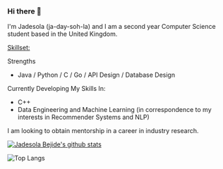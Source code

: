 ### Hi there 👋


I'm Jadesola (ja-day-soh-la) and I am a second year Computer Science student based in the United Kingdom.

<u>Skillset:</u>

Strengths
<ul>
  <li>Java / Python / C / Go / API Design / Database Design</li>
 </ul>
 
Currently Developing My Skills In:
<ul>
   <li>C++</li>
   <li>Data Engineering and Machine Learning (in correspondence to my interests in Recommender Systems and NLP)</li>
 </ul>

I am looking to obtain mentorship in a career in industry research.

[![Jadesola Bejide's github stats](https://github-readme-stats.vercel.app/api?username=jade-bejide)](https://github.com/anuraghazra/github-readme-stats)

![Top Langs](https://github-readme-stats.vercel.app/api/top-langs/?username=jade-bejide)
